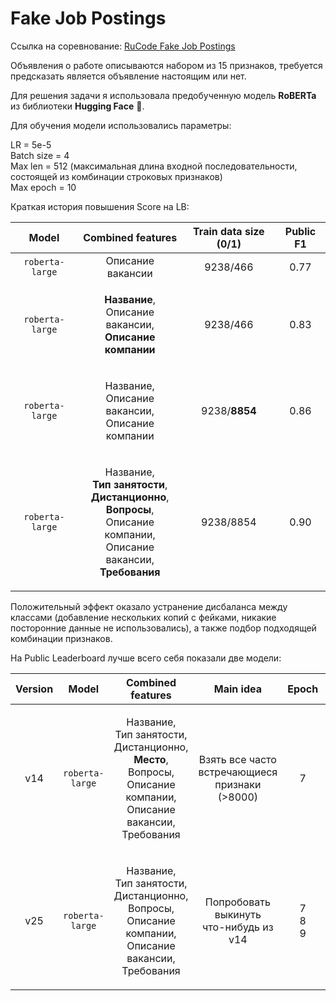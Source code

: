 # Fake Job Postings

Ссылка на соревнование: [RuCode Fake Job Postings](https://www.kaggle.com/c/rucode-fake-job-postings/overview/evaluation)

Объявления о работе описываются набором из 15 признаков, требуется предсказать является объявление настоящим или нет.

Для решения задачи я использовала предобученную модель **RoBERTa** из библиотеки **Hugging Face** 🤗.

Для обучения модели использовались параметры:

LR = 5e-5 \
Batch size = 4 \
Max len = 512 (максимальная длина входной последовательности, состоящей из комбинации строковых признаков) \
Max epoch = 10

Краткая история повышения Score на LB:

| Model | Combined features | Train data size (0/1) | Public F1 | 
|:-------:|:-------:|:-------:|:-------:|
| `roberta-large`      | Описание вакансии | 9238/466 | 0.77 |
| `roberta-large`      | <p>**Название**,<br>Описание вакансии,<br>**Описание компании**<p> | 9238/466 | 0.83 |
| `roberta-large`      | <p>Название,<br>Описание вакансии,<br>Описание компании<p> | 9238/**8854** | 0.86 |
| `roberta-large`      | <p>Название,<br>**Тип занятости**,<br>**Дистанционно**,<br>**Вопросы**,<br>Описание компании,<br>Описание вакансии,<br>**Требования**<p> | 9238/8854 | 0.90 |

Положительный эффект оказало устранение дисбаланса между классами (добавление нескольких копий с фейками, никакие посторонние данные не использовались), а также подбор подходящей комбинации признаков.

На Public Leaderboard лучше всего себя показали две модели:

| Version | Model | Combined features | Main idea | Epoch | Public F1 | Notebook | Weights |
|:-------:|:-------:|:-------:|:-------:|:-------:|:-------:|:-------:|:-------:|
| v14 | `roberta-large`      | <p>Название,<br>Тип занятости,<br>Дистанционно,<br>**Место**,<br>Вопросы,<br>Описание компании,<br>Описание вакансии,<br>Требования<p> | <p>Взять все часто<br>встречающиеся<br>признаки (>8000)<p> | 7 | 0.89552 | []() |
| v25 | `roberta-large`      | <p>Название,<br>Тип занятости,<br>Дистанционно,<br>Вопросы,<br>Описание компании,<br>Описание вакансии,<br>Требования<p> | <p>Попробовать<br>выкинуть<br>что-нибудь из v14<p> | <p>7<br>8<br>9<p> | <p>0.90000<br>0.90000<br>0.90076<p> | []() | [Weights](https://drive.google.com/drive/folders/1aZ7bSNvoDfDHYj5hnzhcFUfINKzrPLP9?usp=sharing) |
